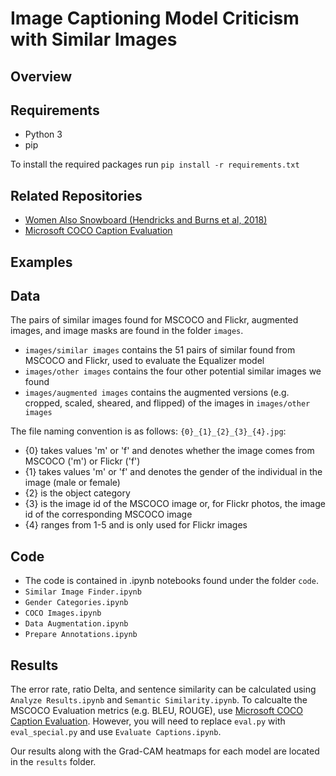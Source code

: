# Image Captioning Model Criticism with Similar Images

## Overview 

## Requirements
* Python 3
* pip

To install the required packages run
`pip install -r requirements.txt`

## Related Repositories
* [Women Also Snowboard (Hendricks and Burns et al, 2018)](https://github.com/kayburns/women-snowboard/)
* [Microsoft COCO Caption Evaluation](https://github.com/salaniz/pycocoevalcap)

## Examples 

## Data
The pairs of similar images found for MSCOCO and Flickr, augmented images, and image masks are found in the folder `images`. 

* `images/similar images` contains the 51 pairs of similar found from MSCOCO and Flickr, used to evaluate the Equalizer model
* `images/other images` contains the four other potential similar images we found
* `images/augmented images` contains the augmented versions (e.g. cropped, scaled, sheared, and flipped) of the images in `images/other images`

The file naming convention is as follows: `{0}_{1}_{2}_{3}_{4}.jpg`:
* {0} takes values 'm' or 'f' and denotes whether the image comes from MSCOCO ('m') or Flickr ('f')
* {1} takes values 'm' or 'f' and denotes the gender of the individual in the image (male or female)
* {2} is the object category 
* {3} is the image id of the MSCOCO image or, for Flickr photos, the image id of the corresponding MSCOCO image
* {4} ranges from 1-5 and is only used for Flickr images

## Code
* The code is contained in .ipynb notebooks found under the folder `code`. 
* `Similar Image Finder.ipynb`
* `Gender Categories.ipynb`
* `COCO Images.ipynb`
* `Data Augmentation.ipynb`
* `Prepare Annotations.ipynb`

## Results
The error rate, ratio Delta, and sentence similarity can be calculated using `Analyze Results.ipynb` and `Semantic Similarity.ipynb`. To calcualte the MSCOCO Evaluation metrics (e.g. BLEU, ROUGE), use [Microsoft COCO Caption Evaluation](https://github.com/salaniz/pycocoevalcap). However, you will need to replace `eval.py` with `eval_special.py` and use `Evaluate Captions.ipynb`. 

Our results along with the Grad-CAM heatmaps for each model are located in the `results` folder.  
